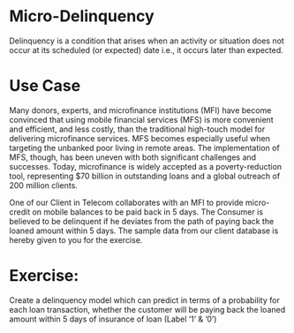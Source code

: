 # Micro-Delinquency
Delinquency is a condition that arises when an activity or situation does not occur at its scheduled (or expected) date i.e., it occurs later than expected.
# Use Case
Many donors, experts, and microfinance institutions (MFI) have become convinced that using mobile financial services (MFS) is more convenient and efficient, and less costly, than the traditional high-touch model for delivering microfinance services. MFS becomes especially useful when targeting the unbanked poor living in remote areas. The implementation of MFS, though, has been uneven with both significant challenges and successes.
Today, microfinance is widely accepted as a poverty-reduction tool, representing $70 billion in outstanding loans and a global outreach of 200 million clients.

One of our Client in Telecom collaborates with an MFI to provide micro-credit on mobile balances to be paid back in 5 days. The Consumer is believed to be delinquent if he deviates from the path of paying back the loaned amount within 5 days.
The sample data from our client database is hereby given to you for the exercise.

# Exercise:
Create a delinquency model which can predict in terms of a probability for each loan transaction, whether the customer will be paying back the loaned amount within 5 days of insurance of loan 
(Label ‘1’ & ’0’)
